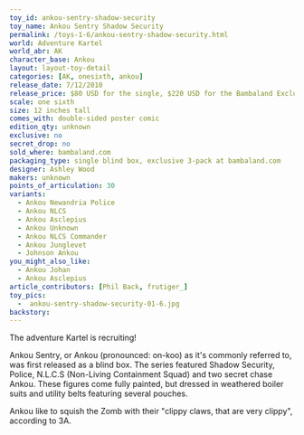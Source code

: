 ```yaml
---
toy_id: ankou-sentry-shadow-security
toy_name: Ankou Sentry Shadow Security
permalink: /toys-1-6/ankou-sentry-shadow-security.html
world: Adventure Kartel
world_abr: AK
character_base: Ankou
layout: layout-toy-detail
categories: [AK, onesixth, ankou]
release_date: 7/12/2010
release_price: $80 USD for the single, $220 USD for the Bambaland Exclusive 3-pack
scale: one sixth
size: 12 inches tall
comes_with: double-sided poster comic
edition_qty: unknown
exclusive: no
secret_drop: no
sold_where: bambaland.com
packaging_type: single blind box, exclusive 3-pack at bambaland.com
designer: Ashley Wood
makers: unknown
points_of_articulation: 30
variants: 
  - Ankou Newandria Police
  - Ankou NLCS
  - Ankou Asclepius
  - Ankou Unknown
  - Ankou NLCS Commander
  - Ankou Junglevet
  - Johnson Ankou
you_might_also_like:
  - Ankou Johan
  - Ankou Asclepius
article_contributors: [Phil Back, frutiger_]
toy_pics:
  -  ankou-sentry-shadow-security-01-6.jpg
backstory:
---
```

The adventure Kartel is recruiting!

Ankou Sentry, or Ankou (pronounced: on-koo) as it's commonly referred to, was first released as a blind box. The series featured Shadow Security, Police, N.L.C.S (Non-Living Containment Squad) and two secret chase Ankou. These figures come fully painted, but dressed in weathered boiler suits and utility belts featuring several pouches. 

Ankou like to squish the Zomb with their "clippy claws, that are very clippy", according to 3A.
